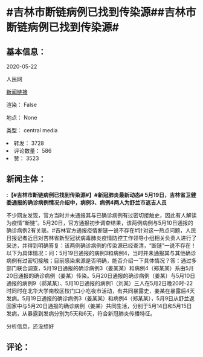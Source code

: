 <html>
 <body>
  <h1 id="title">
   #吉林市断链病例已找到传染源##吉林市断链病例已找到传染源#
  </h1>
  <div id="basic_info">
   <h2 id="default h2">
    基本信息：
   </h2>
   <p id="time">
    2020-05-22
   </p>
   <p id="author">
    人民网
   </p>
   <p id="src">
    <a href="https://weibo.cn/comment/J35kOmZLp">
     新闻链接
    </a>
   </p>
   <p id="is_rendered">
    渲染： False
   </p>
   <p id="location">
    地点： None
   </p>
   <p id="news_type">
    类型： central media
   </p>
  </div>
  <div id="attrs">
   <li id_no="repost">
    转发： 3728
   </li>
   <li id_no="comment_number">
    评论数量： 586
   </li>
   <li id_no="attitude">
    赞： 3523
   </li>
  </div>
  <div id="article">
   <h2 id="default h2">
    新闻主体：
   </h2>
   <p id="lead">
    <strong>
     :【#吉林市断链病例已找到传染源#】#新冠肺炎最新动态# 5月19日，吉林省卫健委通报的确诊病例情况介绍中，病例3、病例4两人为舒兰市返吉人员
    </strong>
   </p>
   <div id="main_text">
    <p id="paragraph_1">
     不少网友发现，官方当时并未通报其与已确诊病例有过密切接触史，因此有人解读为疫情“断链”。5月20日，官方通报初步调查结果，该两例病例与5月10日通报的确诊病例2有关联。#吉林官方通报疫情断链一说不存在#针对这一热点问题，人民日报记者近日对吉林省新型冠状病毒肺炎疫情防控工作领导小组相关负责人进行了采访，并得到明确答复：该两例确诊病例的传染源已经查清，“断链”一说不存在！以下为具体情况：问：5月19日通报的病例3和病例4，当时并未通报其与其他确诊病例有过密切接触；目前感染来源是否明确，能否介绍一下具体情况？答：通过多部门联合调查，5月19日通报的确诊病例3（姜某某）和病例4（郑某某）系由5月20日通报的确诊病例（姜某）传染。5月20日通报的确诊病例（姜某）与5月10日通报的病例9（郝某某）、5月10日通报的病例1（刘某）三人在5月2日晚20时-22时同时在北华大学南校区校门口小吃夜市活动，有共同暴露史，姜某在暴露后4天发病。5月19日通报的确诊病例3（姜某某）和病例4（郑某某），5月9日从舒兰返回家中与5月20日通报的确诊病例（姜某）共同生活，分别于5月14日和5月15日发病，从暴露到发病分别为5天和6天，符合新冠肺炎传播特征。
    </p>
   </div>
  </div>
  <div id="analyse_info">
   分析信息，还没想好
  </div>
  <div id="comments">
   <h2 id="default h2">
    评论：
   </h2>
  </div>
 </body>
</html>